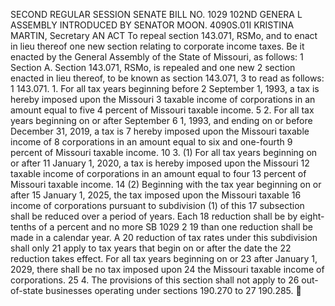 SECOND REGULAR SESSION
SENATE BILL NO. 1029
102ND GENERA L ASSEMBLY
INTRODUCED BY SENATOR MOON.
4090S.01I KRISTINA MARTIN, Secretary
AN ACT
To repeal section 143.071, RSMo, and to enact in lieu thereof one new section relating to corporate
income taxes.
Be it enacted by the General Assembly of the State of Missouri, as follows:
1 Section A. Section 143.071, RSMo, is repealed and one new
2 section enacted in lieu thereof, to be known as section 143.071,
3 to read as follows:
1 143.071. 1. For all tax years beginning before
2 September 1, 1993, a tax is hereby imposed upon the Missouri
3 taxable income of corporations in an amount equal to five
4 percent of Missouri taxable income.
5 2. For all tax years beginning on or after September
6 1, 1993, and ending on or before December 31, 2019, a tax is
7 hereby imposed upon the Missouri taxable income of
8 corporations in an amount equal to six and one-fourth
9 percent of Missouri taxable income.
10 3. (1) For all tax years beginning on or after
11 January 1, 2020, a tax is hereby imposed upon the Missouri
12 taxable income of corporations in an amount equal to four
13 percent of Missouri taxable income.
14 (2) Beginning with the tax year beginning on or after
15 January 1, 2025, the tax imposed upon the Missouri taxable
16 income of corporations pursuant to subdivision (1) of this
17 subsection shall be reduced over a period of years. Each
18 reduction shall be by eight-tenths of a percent and no more
SB 1029 2
19 than one reduction shall be made in a calendar year. A
20 reduction of tax rates under this subdivision shall only
21 apply to tax years that begin on or after the date the
22 reduction takes effect. For all tax years beginning on or
23 after January 1, 2029, there shall be no tax imposed upon
24 the Missouri taxable income of corporations.
25 4. The provisions of this section shall not apply to
26 out-of-state businesses operating under sections 190.270 to
27 190.285.
